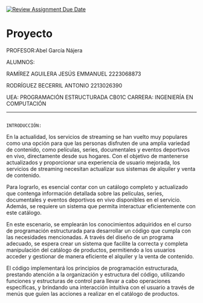 [![Review Assignment Due Date](https://classroom.github.com/assets/deadline-readme-button-24ddc0f5d75046c5622901739e7c5dd533143b0c8e959d652212380cedb1ea36.svg)](https://classroom.github.com/a/LCXMIOgt)
# Proyecto
PROFESOR:Abel García Nájera

ALUMNOS:

RAMÍREZ AGUILERA JESÚS EMMANUEL 2223068873

RODRÍGUEZ BECERRIL ANTONIO 2213026390

UEA: PROGRAMACIÓN ESTRUCTURADA CB01C
CARRERA: INGENIERÍA EN COMPUTACIÓN

**************************************************************************
                                                              INTRODUCCIÓN:
 
En la actualidad, los servicios de streaming se han vuelto muy populares como una opción para que las personas disfruten de una amplia variedad de contenido, como películas, series, documentales y eventos deportivos en vivo, directamente desde sus hogares. Con el objetivo de mantenerse actualizados y proporcionar una experiencia de usuario mejorada, los servicios de streaming necesitan actualizar sus sistemas de alquiler y venta de contenido.

Para lograrlo, es esencial contar con un catálogo completo y actualizado que contenga información detallada sobre las películas, series, documentales y eventos deportivos en vivo disponibles en el servicio. Además, se requiere un sistema que permita interactuar eficientemente con este catálogo.

En este escenario, se emplearán los conocimientos adquiridos en el curso de programación estructurada para desarrollar un código que cumpla con las necesidades mencionadas. A través del diseño de un programa adecuado, se espera crear un sistema que facilite la correcta y completa manipulación del catálogo de productos, permitiendo a los usuarios acceder y gestionar de manera eficiente el alquiler y la venta de contenido.

El código implementará los principios de programación estructurada, prestando atención a la organización y estructura del código, utilizando funciones y estructuras de control para llevar a cabo operaciones específicas, y brindando una interacción intuitiva con el usuario a través de menús que guíen las acciones a realizar en el catálogo de productos.

